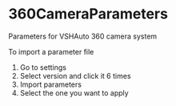 # 360CameraParameters
Parameters for VSHAuto 360 camera system

To import a parameter file

1. Go to settings
2. Select version and click it 6 times
3. Import parameters
4. Select the one you want to apply
